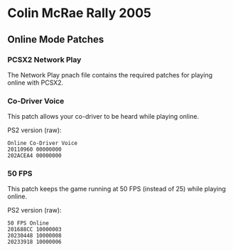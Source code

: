 # Colin McRae Rally 2005

## Online Mode Patches

### PCSX2 Network Play

The Network Play pnach file contains the required patches for playing online with PCSX2.

### Co-Driver Voice

This patch allows your co-driver to be heard while playing online.

PS2 version (raw):

```
Online Co-Driver Voice
20110960 00000000
202ACEA4 00000000
```

### 50 FPS

This patch keeps the game running at 50 FPS (instead of 25) while playing online.

PS2 version (raw):

```
50 FPS Online
201688CC 10000003
20230448 10000008
20233918 10000006
```
